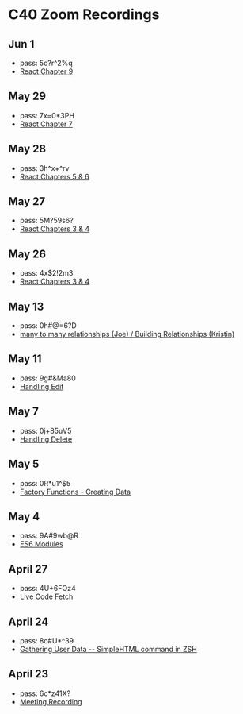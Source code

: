 # C40 Zoom Recordings

## Jun 1

- pass: 5o?r^2%q
- [React Chapter 9 ](https://us02web.zoom.us/rec/share/yeNoJpPvqiBJQavsx36BfZwrG6G_eaa8gCkY_aAOmBuu9gL98xoC5FyxovGBuz8J)

## May 29

- pass: 7x=0\*3PH
- [React Chapter 7](https://us02web.zoom.us/rec/share/osBXdujf3UVIBYnH50D9QrUxXbj7T6a8hCYW_KELyk3SaOuh8woYcD3XAbBUVeW2)

## May 28

- pass: 3h^x+^rv
- [React Chapters 5 & 6](https://us02web.zoom.us/rec/share/3cglI7jM1XhIfLPy82_QRvcfAb_meaa81nIa-fsOzEf2AaMc7vkpVUm09edTBV0_)

## May 27

- pass: 5M?59s6?
- [React Chapters 3 & 4](https://us02web.zoom.us/rec/share/yOpHcL_26m9LYKv0-F3RVvd5Nb7KT6a82yke_qEJmh3o-d6C6QFJa0L0eNQpY5av)

## May 26

- pass: 4x\$2!2m3
- [React Chapters 3 & 4](https://us02web.zoom.us/rec/share/-PIkP4Hf6z5IWpXixnvyS4IGGdrJeaa8g3RNrvYJnU4Wjab8mVwWUsju6pp8yPai)

## May 13

- pass: 0h#@=6?D
- [many to many relationships (Joe) / Building Relationships (Kristin)](https://us02web.zoom.us/rec/share/_uVSAqDurztOG6fAtWLfHb8aQqK9eaa80HVPq_oKnkgXTnM-WGl8_Acjl84fLQuo)

## May 11

- pass: 9g#&Ma80
- [Handling Edit](https://us02web.zoom.us/rec/share/9Mk2f7_V_CRLY7Pi02ODdIl9Pbzueaa8g3VI_6cLmk0X4XOaYA9th-C3CBlXyVrE)

## May 7

- pass: 0j+85uV5
- [Handling Delete](https://us02web.zoom.us/rec/share/uukqDa7A0GVJfq_z5h_2RL8PO9rvX6a81SkcrvAMnkaiQJJNCES7KTGB3cymNlvQ)

## May 5

- pass: 0R\*u1^\$5
- [Factory Functions - Creating Data](https://us02web.zoom.us/rec/share/-e55Ke71pk9OQs-W7Wz9ZpwGAoC1X6a8hCUX-_EOyUlV40z-LtLJzakrNlIQ1OIE)

## May 4

- pass: 9A#9wb@R
- [ES6 Modules](https://us02web.zoom.us/rec/share/6-BcMez-6VtJS7fm1R7zBbUnAIv-aaa8gyUdrqdZzRsaeB3nDssGw5NzpHKHIucP)

## April 27

- pass: 4U+6FOz4
- [Live Code Fetch](https://us02web.zoom.us/rec/share/__FudOut6z5Lb5Xi-EvxerIdRpXcX6a80CYW_qFYzRz2UT-mNATNqIyN0min8rpt)

## April 24

- pass: 8c#U\*^39
- [Gathering User Data -- SimpleHTML command in ZSH](https://zoom.us/rec/share/2Y8yLLuh2mFJUrP16Xn6e7MbOZ-6eaa8gSRI-vUIxUmA1KM1BfpZOwHzNY3M1nth)

## April 23

- pass: 6c\*z41X?
- [Meeting Recording](https://zoom.us/rec/share/68ArE5rc6T1OTM_OuEP_ff8wM8e0T6a81yhP8qYLzBwbemB8JBWW8cX5YGTJFDNv)
